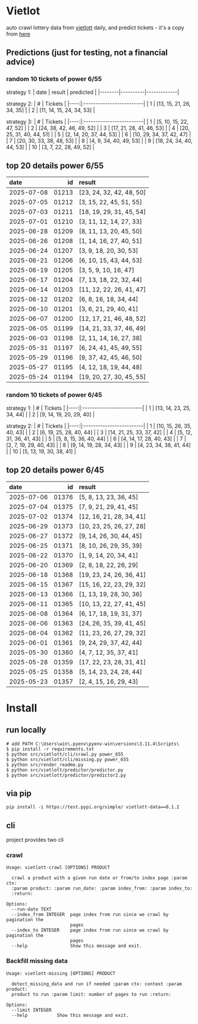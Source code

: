 # Vietlot
auto crawl lottery data from [vietlott](https://vietlott.vn) daily, and predict tickets - it's a copy from [here](https://github.com/vietvudanh/vietlott-data)
## Predictions (just for testing, not a financial advice)
### random 10 tickets of power 6/55

strategy 1:
| date   | result   | predicted   |
|--------|----------|-------------|

strategy 2:
|   # | Tickets                  |
|----:|:-------------------------|
|   1 | [13, 15, 21, 26, 34, 35] |
|   2 | [11, 14, 15, 24, 34, 53] |

strategy 3:
|   # | Tickets                  |
|----:|:-------------------------|
|   1 | [5, 10, 15, 22, 47, 52]  |
|   2 | [24, 38, 42, 46, 49, 52] |
|   3 | [17, 21, 28, 41, 46, 53] |
|   4 | [20, 25, 31, 40, 44, 51] |
|   5 | [2, 14, 20, 37, 44, 53]  |
|   6 | [10, 29, 34, 37, 42, 47] |
|   7 | [20, 30, 33, 38, 48, 53] |
|   8 | [4, 9, 34, 40, 49, 53]   |
|   9 | [18, 24, 34, 40, 44, 53] |
|  10 | [3, 7, 22, 28, 49, 52]   |

## top 20 details power 6/55
| date       |    id | result                   |
|:-----------|------:|:-------------------------|
| 2025-07-08 | 01213 | [23, 24, 32, 42, 48, 50] |
| 2025-07-05 | 01212 | [3, 15, 22, 45, 51, 55]  |
| 2025-07-03 | 01211 | [18, 19, 29, 31, 45, 54] |
| 2025-07-01 | 01210 | [3, 11, 12, 14, 27, 33]  |
| 2025-06-28 | 01209 | [8, 11, 13, 20, 45, 50]  |
| 2025-06-26 | 01208 | [1, 14, 16, 27, 40, 51]  |
| 2025-06-24 | 01207 | [3, 9, 18, 20, 30, 53]   |
| 2025-06-21 | 01206 | [6, 10, 15, 43, 44, 53]  |
| 2025-06-19 | 01205 | [3, 5, 9, 10, 16, 47]    |
| 2025-06-17 | 01204 | [7, 13, 18, 22, 32, 44]  |
| 2025-06-14 | 01203 | [11, 12, 22, 26, 41, 47] |
| 2025-06-12 | 01202 | [6, 8, 16, 18, 34, 44]   |
| 2025-06-10 | 01201 | [3, 6, 21, 29, 40, 41]   |
| 2025-06-07 | 01200 | [12, 17, 21, 46, 48, 52] |
| 2025-06-05 | 01199 | [14, 21, 33, 37, 46, 49] |
| 2025-06-03 | 01198 | [2, 11, 14, 16, 27, 38]  |
| 2025-05-31 | 01197 | [6, 24, 41, 45, 49, 55]  |
| 2025-05-29 | 01196 | [9, 37, 42, 45, 46, 50]  |
| 2025-05-27 | 01195 | [4, 12, 18, 19, 44, 48]  |
| 2025-05-24 | 01194 | [19, 20, 27, 30, 45, 55] |

### random 10 tickets of power 6/45

strategy 1:
|   # | Tickets                  |
|----:|:-------------------------|
|   1 | [13, 14, 23, 25, 34, 44] |
|   2 | [9, 14, 19, 20, 29, 40]  |

strategy 2:
|   # | Tickets                  |
|----:|:-------------------------|
|   1 | [10, 15, 26, 35, 40, 43] |
|   2 | [6, 19, 25, 28, 40, 44]  |
|   3 | [14, 21, 25, 33, 37, 42] |
|   4 | [5, 12, 31, 36, 41, 43]  |
|   5 | [5, 8, 15, 36, 40, 44]   |
|   6 | [4, 14, 17, 28, 40, 43]  |
|   7 | [2, 7, 19, 29, 40, 43]   |
|   8 | [9, 14, 19, 28, 34, 43]  |
|   9 | [4, 23, 34, 38, 41, 44]  |
|  10 | [5, 13, 19, 30, 38, 41]  |

## top 20 details power 6/45
| date       |    id | result                   |
|:-----------|------:|:-------------------------|
| 2025-07-06 | 01376 | [5, 8, 13, 23, 36, 45]   |
| 2025-07-04 | 01375 | [7, 9, 21, 29, 41, 45]   |
| 2025-07-02 | 01374 | [12, 16, 21, 28, 34, 41] |
| 2025-06-29 | 01373 | [10, 23, 25, 26, 27, 28] |
| 2025-06-27 | 01372 | [9, 14, 26, 30, 44, 45]  |
| 2025-06-25 | 01371 | [8, 10, 26, 29, 35, 39]  |
| 2025-06-22 | 01370 | [1, 9, 14, 20, 34, 41]   |
| 2025-06-20 | 01369 | [2, 8, 18, 22, 26, 29]   |
| 2025-06-18 | 01368 | [19, 23, 24, 26, 36, 41] |
| 2025-06-15 | 01367 | [15, 16, 22, 23, 29, 32] |
| 2025-06-13 | 01366 | [1, 13, 19, 28, 30, 36]  |
| 2025-06-11 | 01365 | [10, 13, 22, 27, 41, 45] |
| 2025-06-08 | 01364 | [6, 17, 18, 19, 31, 37]  |
| 2025-06-06 | 01363 | [24, 26, 35, 39, 41, 45] |
| 2025-06-04 | 01362 | [11, 23, 26, 27, 29, 32] |
| 2025-06-01 | 01361 | [9, 24, 29, 37, 42, 44]  |
| 2025-05-30 | 01360 | [4, 7, 12, 35, 37, 41]   |
| 2025-05-28 | 01359 | [17, 22, 23, 28, 31, 41] |
| 2025-05-25 | 01358 | [5, 14, 23, 24, 28, 44]  |
| 2025-05-23 | 01357 | [2, 4, 15, 16, 29, 43]   |

<!---
stats 6/55 all time - stats.to_markdown(index=False)
stats 6/55 -15d - stats_15d.to_markdown(index=False)
stats 6/55 -30d - stats_30d.to_markdown(index=False)
stats 6/55 -60d - stats_60d.to_markdown(index=False)
stats 6/55 -90d - stats_90d.to_markdown(index=False)
-->

# Install
 
## run locally

```shell
# add PATH C:\Users\win\.pyenv\pyenv-win\versions\3.11.4\Scripts\
$ pip install -r requirements.txt
$ python src/vietlott/cli/crawl.py power_655
$ python src/vietlott/cli/missing.py power_655
$ python src/render_readme.py
$ python src/vietlott/predictor/predictor.py
$ python src/vietlott/predictor/predictor2.py
```
 
## via pip

```shell
pip install -i https://test.pypi.org/simple/ vietlott-data==0.1.2
```

## cli
project provides two cli

### crawl
```shell
Usage: vietlott-crawl [OPTIONS] PRODUCT

  crawl a product with a given run date or from/to index page :param ctx:
  :param product: :param run_date: :param index_from: :param index_to:
  :return:

Options:
  --run-date TEXT
  --index_from INTEGER  page index from run since we crawl by pagination the
                        pages
  --index_to INTEGER    page index from run since we crawl by pagination the
                        pages
  --help                Show this message and exit.
```

### Backfill missing data

```shell
Usage: vietlott-missing [OPTIONS] PRODUCT

  detect_missing_data and run if needed :param ctx: context :param product:
  product to run :param limit: number of pages to run :return:

Options:
  --limit INTEGER
  --help           Show this message and exit.
```

